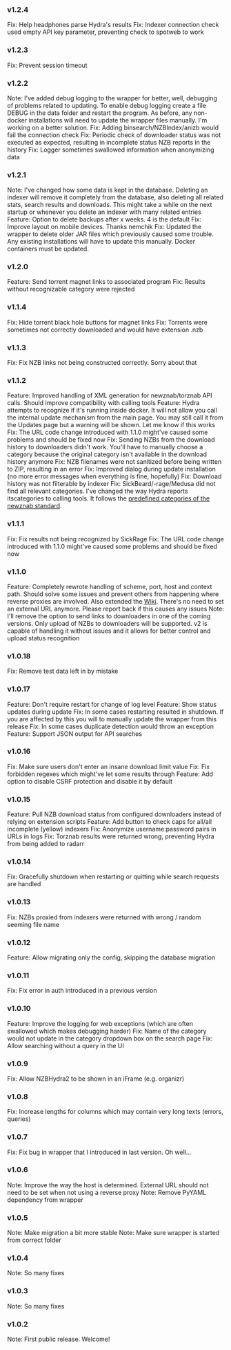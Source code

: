 ### v1.2.4
Fix: Help headphones parse Hydra's results
Fix: Indexer connection check used empty API key parameter, preventing check to spotweb to work

### v1.2.3
Fix: Prevent session timeout

### v1.2.2
Note: I've added debug logging to the wrapper for better, well, debugging of problems related to updating. To enable debug logging create a file DEBUG in the data folder and restart the program. As before, any non-docker installations will need to update the wrapper files manually. I'm working on a better solution.
Fix: Adding binsearch/NZBIndex/anizb would fail the connection check
Fix: Periodic check of downloader status was not executed as expected, resulting in incomplete status NZB reports in the history
Fix: Logger sometimes swallowed information when anonymizing data

### v1.2.1
Note: I've changed how some data is kept in the database. Deleting an indexer will remove it completely from the database, also deleting all related stats, search results and downloads. This might take a while on the next startup or whenever you delete an indexer with many related entries
Feature: Option to delete backups after x weeks. 4 is the default
Fix: Improve layout on mobile devices. Thanks nemchik
Fix: Updated the wrapper to delete older JAR files which previously caused some trouble. Any existing installations will have to update this manually. Docker containers must be updated.

### v1.2.0
Feature: Send torrent magnet links to associated program
Fix: Results without recognizable category were rejected

### v1.1.4
Fix: Hide torrent black hole buttons for magnet links
Fix: Torrents were sometimes not correctly downloaded and would have extension .nzb

### v1.1.3
Fix: Fix NZB links not being constructed correctly. Sorry about that

### v1.1.2
Feature: Improved handling of XML generation for newznab/torznab API calls. Should improve compatibility with calling tools
Feature: Hydra attempts to recognize if it's running inside docker. It will not allow you call the internal update mechanism from the main page. You may still call it from the Updates page but a warning will be shown. Let me know if this works
Fix: The URL code change introduced with 1.1.0 might've caused some problems and should be fixed now
Fix: Sending NZBs from the download history to downloaders didn't work. You'll have to manually choose a category because the original category isn't available in the download history anymore
Fix: NZB filenames were not sanitized before being written to ZIP, resulting in an error
Fix: Improved dialog during update installation (no more error messages when everything is fine, hopefully)
Fix: Download history was not filterable by indexer
Fix: SickBeard/-rage/Medusa did not find all relevant categories. I've changed the way Hydra reports itscategories to calling tools. It follows the <a href="http://newznab.readthedocs.io/en/latest/misc/api/#predefined-categories">predefined categories of the newznab standard</a>.

### v1.1.1
Fix: Fix results not being recognized by SickRage
Fix: The URL code change introduced with 1.1.0 might've caused some problems and should be fixed now

### v1.1.0
Feature: Completely rewrote handling of scheme, port, host and context path. Should solve some issues and prevent others from happening where reverse proxies are involved. Also extended the <a href="https://github.com/theotherp/nzbhydra2/wiki/Exposing-Hydra-to-the-internet-and-using-reverse-proxies">Wiki</a>. There's no need to set an external URL anymore. Please report back if this causes any issues
Note: I'll remove the option to send links to downloaders in one of the coming versions. Only upload of NZBs to downloaders will be supported. v2 is capable of handling it without issues and it allows for better control and upload status recognition

### v1.0.18
Fix: Remove test data left in by mistake

### v1.0.17
Feature: Don't require restart for change of log level
Feature: Show status updates during update
Fix: In some cases restarting resulted in shutdown. If you are affected by this you will to manually update the wrapper from this release
Fix: In some cases duplicate detection would throw an exception
Feature: Support JSON output for API searches

### v1.0.16
Fix: Make sure users don't enter an insane download limit value
Fix: Fix forbidden regexes which might've let some results through
Feature: Add option to disable CSRF protection and disable it by default

### v1.0.15
Feature: Pull NZB download status from configured downloaders instead of relying on extension scripts
Feature: Add button to check caps for all/all incomplete (yellow) indexers
Fix: Anonymize username:password pairs in URLs in logs
Fix: Torznab results were returned wrong, preventing Hydra from being added to radarr

### v1.0.14
Fix: Gracefully shutdown when restarting or quitting while search requests are handled

### v1.0.13
Fix: NZBs proxied from indexers were returned with wrong / random seeming file name

### v1.0.12
Feature: Allow migrating only the config, skipping the database migration

### v1.0.11
Fix: Fix error in auth introduced in a previous version

### v1.0.10
Feature: Improve the logging for web exceptions (which are often swallowed which makes debugging harder)
Fix: Name of the category would not update in the category dropdown box on the search page
Fix: Allow searching without a query in the UI

### v1.0.9
Fix: Allow NZBHydra2 to be shown in an iFrame (e.g. organizr)

### v1.0.8
Fix: Increase lengths for columns which may contain very long texts (errors, queries)

### v1.0.7
Fix: Fix bug in wrapper that I introduced in last version. Oh well...

### v1.0.6
Note: Improve the way the host is determined. External URL should not need to be set when not using a reverse proxy
Note: Remove PyYAML dependency from wrapper

### v1.0.5
Note: Make migration a bit more stable
Note: Make sure wrapper is started from correct folder

### v1.0.4
Note: So many fixes

### v1.0.3
Note: So many fixes

### v1.0.2
Note: First public release. Welcome!
